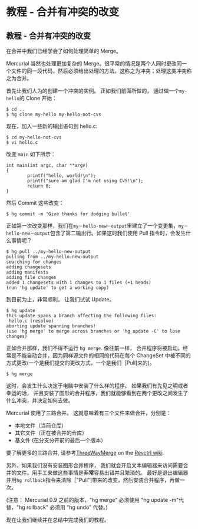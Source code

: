 # 教程 - 合并有冲突的改变

## 教程 - 合并有冲突的改变

在合并中我们已经学会了如何处理简单的 Merge。

Mercurial 当然也处理更加复杂的 Merge。很平常的情况是两个人同时更改同一个文件的同一段代码，然后必须给出处理的方法。这称之为冲突；处理这类冲突称之为合并。

首先让我们人为的创建一个冲突的实例。 正如我们前面所做的， 通过做一个`my-hello`的 Clone 开始：

```
$ cd ..
$ hg clone my-hello my-hello-not-cvs 
```

现在，加入一些新的输出语句到 hello.c:

```
$ cd my-hello-not-cvs
$ vi hello.c 
```

改变 `main` 如下所示：

```
int main(int argc, char **argv)
{
        printf("hello, world!\n");
        printf("sure am glad I'm not using CVS!\n");
        return 0;
} 
```

然后 Commit 这些改变：

```
$ hg commit -m 'Give thanks for dodging bullet' 
```

正如第一次改变那样，我们在`my－hello-new－output`里建立了一个变更集，`my－hello-new－output`包含了第二输出行。如果这时我们使用 Pull 指令时，会发生什么事情呢？

```
$ hg pull ../my-hello-new-output
pulling from ../my-hello-new-output
searching for changes
adding changesets
adding manifests
adding file changes
added 1 changesets with 1 changes to 1 files (+1 heads)
(run 'hg update' to get a working copy) 
```

到目前为止，非常顺利。 让我们试试 Update。

```
$ hg update
this update spans a branch affecting the following files:
 hello.c (resolve)
aborting update spanning branches!
(use 'hg merge' to merge across branches or 'hg update -C' to lose changes) 
```

正如合并那样，我们不得不运行 `hg merge`. 像往前一样， 合并程序将被启动。经常是不能自动合并，因为同样源文件的相同的代码在每个 ChangeSet 中被不同的方式更改(一个是我们提交的更改方式，一个是我们［Pull]来的)。

```
$ hg merge 
```

这时，会发生什么决定于电脑中安装了什么样的程序。 如果我们有先见之明或者幸运的话， 并且安装了图形的合并程序，我们就能够看到在两个更改之间发生了什么冲突，并决定如何去做。

Mercurial 使用了三路合并。 这就意味着有三个文件来做合并，分别是：

*   本地文件（当前仓库）
*   其它文件（正在被合并的仓库）
*   基文件 (在分支分开前的最后一个版本）

要了解更多的三路合并, 请参考[ThreeWayMerge](http://revctrl.org/ThreeWayMerge) on the [Revctrl wiki](http://revctrl.org/).

另外，如果我们没有安装图形合并程序， 我们就会开启文本编辑器来访问需要合并的文件。用手工来做这些事情是**非常**容易出错并且繁琐的。 最好是退出编辑器并用`hg rollback`指令来清除［"Pull"]带来的改变，然后安装合并程序，再做一次。

(注意： Mercurial 0.9 之前的版本，"hg merge" 必须使用 "hg update -m"代替，"hg rollback" 必须用 "hg undo" 代替。)

现在让我们继续并在总结中完成我们的教程。